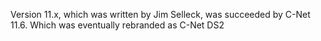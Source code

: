 Version 11.x, which was written by Jim Selleck, was succeeded by C-Net 11.6. Which was eventually rebranded as C-Net DS2